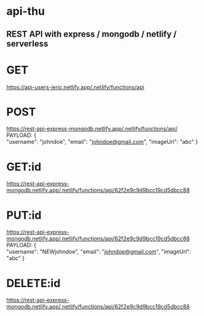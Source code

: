 # api-thu

## REST API with express / mongodb / netlify / serverless 

# GET
https://api-users-jeric.netlify.app/.netlify/functions/api

# POST
https://rest-api-express-mongodb.netlify.app/.netlify/functions/api/
PAYLOAD:
{    
    "username": "johndoe",
    "email": "johndoe@gmail.com",
    "imageUrl": "abc"
}

# GET:id
https://rest-api-express-mongodb.netlify.app/.netlify/functions/api/62f2e9c9d9bcc19cd5dbcc88

# PUT:id
https://rest-api-express-mongodb.netlify.app/.netlify/functions/api/62f2e9c9d9bcc19cd5dbcc88
PAYLOAD:
{    
    "username": "NEWjohndoe",
    "email": "johndoe@gmail.com",
    "imageUrl": "abc"
}

# DELETE:id
https://rest-api-express-mongodb.netlify.app/.netlify/functions/api/62f2e9c9d9bcc19cd5dbcc88
